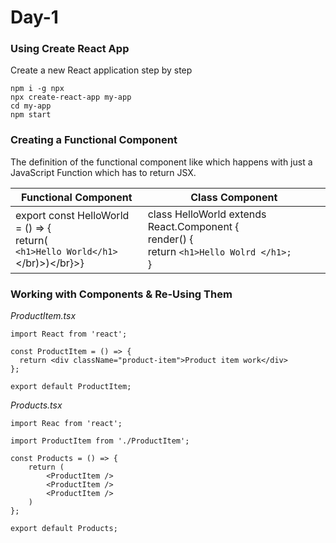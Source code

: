 # Day-1

### Using Create React App
Create a new React application step by step 
```
npm i -g npx
npx create-react-app my-app
cd my-app
npm start
```

### Creating a Functional Component
The definition of the functional component like which happens with just a JavaScript Function which has to return JSX.

|  Functional Component |  Class Component |
|---|---|
|export const HelloWorld = () => {<br>return(<br>`<h1>Hello World</h1>`<br></br)>)</br}>}   |  class HelloWorld extends React.Component {<br> render() {<br>return `<h1>Hello Wolrd </h1>;`<br>}  |


### Working with Components & Re-Using Them
*ProductItem.tsx*
```
import React from 'react';

const ProductItem = () => {
  return <div className="product-item">Product item work</div>
};

export default ProductItem;
```

*Products.tsx*
```
import Reac from 'react';

import ProductItem from './ProductItem';

const Products = () => {
	return (
		<ProductItem />
		<ProductItem />
		<ProductItem />
	)
};

export default Products;
```
